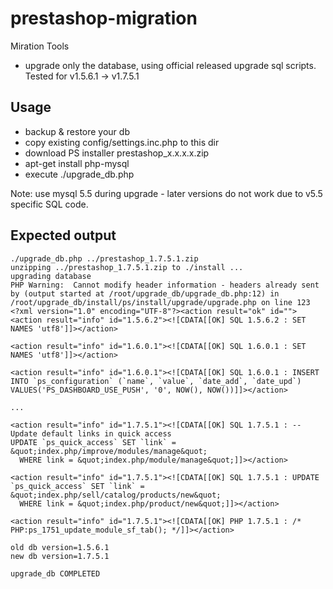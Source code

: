 # prestashop-migration

Miration Tools
- upgrade only the database, using official released upgrade sql scripts. Tested for v1.5.6.1 -> v1.7.5.1

## Usage

- backup & restore your db
- copy existing config/settings.inc.php to this dir
- download PS installer prestashop_x.x.x.x.zip
- apt-get install php-mysql
- execute ./upgrade_db.php

Note: use mysql 5.5 during upgrade - later versions do not work due to v5.5 specific SQL code.

## Expected output
```
./upgrade_db.php ../prestashop_1.7.5.1.zip
unzipping ../prestashop_1.7.5.1.zip to ./install ...
upgrading database
PHP Warning:  Cannot modify header information - headers already sent by (output started at /root/upgrade_db/upgrade_db.php:12) in /root/upgrade_db/install/ps/install/upgrade/upgrade.php on line 123
<?xml version="1.0" encoding="UTF-8"?><action result="ok" id="">
<action result="info" id="1.5.6.2"><![CDATA[[OK] SQL 1.5.6.2 : SET NAMES 'utf8']]></action>

<action result="info" id="1.6.0.1"><![CDATA[[OK] SQL 1.6.0.1 : SET NAMES 'utf8']]></action>

<action result="info" id="1.6.0.1"><![CDATA[[OK] SQL 1.6.0.1 : INSERT INTO `ps_configuration` (`name`, `value`, `date_add`, `date_upd`) VALUES('PS_DASHBOARD_USE_PUSH', '0', NOW(), NOW())]]></action>

...

<action result="info" id="1.7.5.1"><![CDATA[[OK] SQL 1.7.5.1 : -- Update default links in quick access
UPDATE `ps_quick_access` SET `link` = &quot;index.php/improve/modules/manage&quot;
  WHERE link = &quot;index.php/module/manage&quot;]]></action>

<action result="info" id="1.7.5.1"><![CDATA[[OK] SQL 1.7.5.1 : UPDATE `ps_quick_access` SET `link` = &quot;index.php/sell/catalog/products/new&quot;
  WHERE link = &quot;index.php/product/new&quot;]]></action>

<action result="info" id="1.7.5.1"><![CDATA[[OK] PHP 1.7.5.1 : /* PHP:ps_1751_update_module_sf_tab(); */]]></action>

old db version=1.5.6.1
new db version=1.7.5.1

upgrade_db COMPLETED
```
